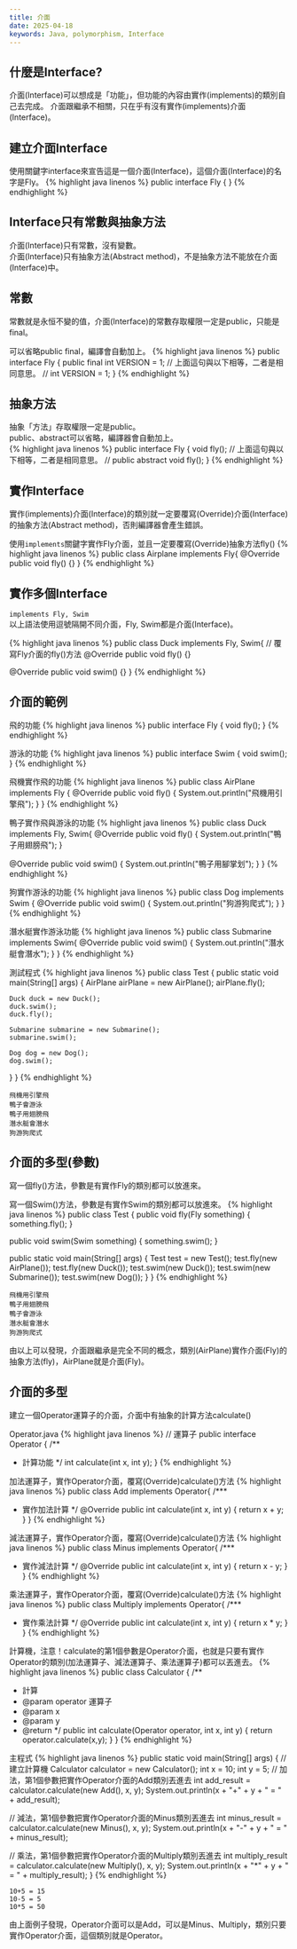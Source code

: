 ```yaml
---
title: 介面
date: 2025-04-18
keywords: Java, polymorphism, Interface
---
```

## 什麼是Interface?
介面(Interface)可以想成是「功能」，但功能的內容由實作(implements)的類別自己去完成。
介面跟繼承不相關，只在乎有沒有實作(implements)介面(Interface)。

## 建立介面Interface
使用關鍵字interface來宣告這是一個介面(Interface)，這個介面(Interface)的名字是Fly。
{% highlight java linenos %}
public interface Fly {
}
{% endhighlight %}

## Interface只有常數與抽象方法
介面(Interface)只有常數，沒有變數。  
介面(Interface)只有抽象方法(Abstract method)，不是抽象方法不能放在介面(Interface)中。

## 常數
常數就是永恒不變的值，介面(Interface)的常數存取權限一定是public，只能是final。

可以省略public final，編譯會自動加上。
{% highlight java linenos %}
public interface Fly {
  public final int VERSION = 1;
  // 上面這句與以下相等，二者是相同意思。
  // int VERSION = 1;
}
{% endhighlight %}

## 抽象方法
抽象「方法」存取權限一定是public。  
public、abstract可以省略，編譯器會自動加上。  
{% highlight java linenos %}
public interface Fly {
  void fly();
  // 上面這句與以下相等，二者是相同意思。
  // public abstract void fly();
}
{% endhighlight %}

## 實作Interface
實作(implements)介面(Interface)的類別就一定要覆寫(Override)介面(Interface)的抽象方法(Abstract method)，否則編譯器會產生錯誤。

使用`implements`關鍵字實作Fly介面，並且一定要覆寫(Override)抽象方法fly()
{% highlight java linenos %}
public class Airplane implements Fly{
  @Override
  public void fly() {}
}
{% endhighlight %}

## 實作多個Interface
`implements Fly, Swim`  
以上語法使用逗號隔開不同介面，Fly, Swim都是介面(Interface)。

{% highlight java linenos %}
public class Duck implements Fly, Swim{
  // 覆寫Fly介面的fly()方法
  @Override
  public void fly() {}

  @Override
  public void swim() {}
}
{% endhighlight %}

## 介面的範例
飛的功能
{% highlight java linenos %}
public interface Fly {
  void fly();
}
{% endhighlight %}

游泳的功能
{% highlight java linenos %}
public interface Swim {
  void swim();
}
{% endhighlight %}

飛機實作飛的功能
{% highlight java linenos %}
public class AirPlane implements Fly {
  @Override
  public void fly() {
    System.out.println("飛機用引擎飛");
  }
}
{% endhighlight %}

鴨子實作飛與游泳的功能
{% highlight java linenos %}
public class Duck implements Fly, Swim{
  @Override
  public void fly() {
    System.out.println("鴨子用翅膀飛");
  }

  @Override
  public void swim() {
    System.out.println("鴨子用腳掌划");
  }
}
{% endhighlight %}

狗實作游泳的功能
{% highlight java linenos %}
public class Dog implements Swim {
  @Override
  public void swim() {
    System.out.println("狗游狗爬式");
  }
}
{% endhighlight %}

潛水艇實作游泳功能
{% highlight java linenos %}
public class Submarine implements Swim{
  @Override
  public void swim() {
    System.out.println("潛水艇會潛水");
  }
}
{% endhighlight %}

測試程式
{% highlight java linenos %}
public class Test {
  public static void main(String[] args) {
    AirPlane airPlane = new AirPlane();
    airPlane.fly();

    Duck duck = new Duck();
    duck.swim();
    duck.fly();

    Submarine submarine = new Submarine();
    submarine.swim();

    Dog dog = new Dog();
    dog.swim();
  }
}
{% endhighlight %}
```
飛機用引擎飛
鴨子會游泳
鴨子用翅膀飛
潛水艇會潛水
狗游狗爬式
```
## 介面的多型(參數)
寫一個fly()方法，參數是有實作Fly的類別都可以放進來。

寫一個Swim()方法，參數是有實作Swim的類別都可以放進來。
{% highlight java linenos %}
public class Test {
  public void fly(Fly something) {
    something.fly();
  }

  public void swim(Swim something) {
    something.swim();
  }
  
  public static void main(String[] args) {
    Test test = new Test();
    test.fly(new AirPlane());
    test.fly(new Duck());
    test.swim(new Duck());
    test.swim(new Submarine());
    test.swim(new Dog());
  }
}
{% endhighlight %}
```
飛機用引擎飛
鴨子用翅膀飛
鴨子會游泳
潛水艇會潛水
狗游狗爬式
```
由以上可以發現，介面跟繼承是完全不同的概念，類別(AirPlane)實作介面(Fly)的抽象方法(fly)，AirPlane就是介面(Fly)。

## 介面的多型
建立一個Operator運算子的介面，介面中有抽象的計算方法calculate()

Operator.java
{% highlight java linenos %}
// 運算子
public interface Operator {
  /**
   * 計算功能
   */
  int calculate(int x, int y);
}
{% endhighlight %}

加法運算子，實作Operator介面，覆寫(Override)calculate()方法
{% highlight java linenos %}
public class Add implements Operator{
  /***
   * 實作加法計算
   */
  @Override
  public int calculate(int x, int y) {
  return x + y;
  }
}
{% endhighlight %}

減法運算子，實作Operator介面，覆寫(Override)calculate()方法
{% highlight java linenos %}
public class Minus implements Operator{
  /***
   * 實作減法計算
   */
  @Override
  public int calculate(int x, int y) {
  return x - y;
  }
}
{% endhighlight %}

乘法運算子，實作Operator介面，覆寫(Override)calculate()方法
{% highlight java linenos %}
public class Multiply implements Operator{
  /***
   * 實作乘法計算
   */
  @Override
  public int calculate(int x, int y) {
  return x * y;
  }
}
{% endhighlight %}

計算機，注意！calculate的第1個參數是Operator介面，也就是只要有實作Operator的類別(加法運算子、減法運算子、乘法運算子)都可以丟進去。
{% highlight java linenos %}
public class Calculator {
  /**
   * 計算
   * @param operator 運算子
   * @param x
   * @param y
   * @return
   */
  public int calculate(Operator operator, int x, int y) {
    return operator.calculate(x,y);
  }
}
{% endhighlight %}

主程式
{% highlight java linenos %}
  public static void main(String[] args) {
  // 建立計算機
  Calculator calculator = new Calculator();
  int x = 10;
  int y = 5;
  // 加法，第1個參數把實作Operator介面的Add類別丟進去
  int add_result = calculator.calculate(new Add(), x, y);
  System.out.println(x + "+" + y + " = " + add_result);

  // 減法，第1個參數把實作Operator介面的Minus類別丟進去
  int minus_result = calculator.calculate(new Minus(), x, y);
  System.out.println(x + "-" + y + " = " + minus_result);

  // 乘法，第1個參數把實作Operator介面的Multiply類別丟進去
  int multiply_result = calculator.calculate(new Multiply(), x, y);
  System.out.println(x + "*" + y + " = " + multiply_result);
  }
{% endhighlight %}
```
10+5 = 15
10-5 = 5
10*5 = 50
```

由上面例子發現，Operator介面可以是Add，可以是Minus、Multiply，類別只要實作Operator介面，這個類別就是Operator。




